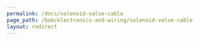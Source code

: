 ```yaml
---
permalink: /docs/solenoid-valve-cable
page_path: /bom/electronics-and-wiring/solenoid-valve-cable
layout: redirect
---
```


